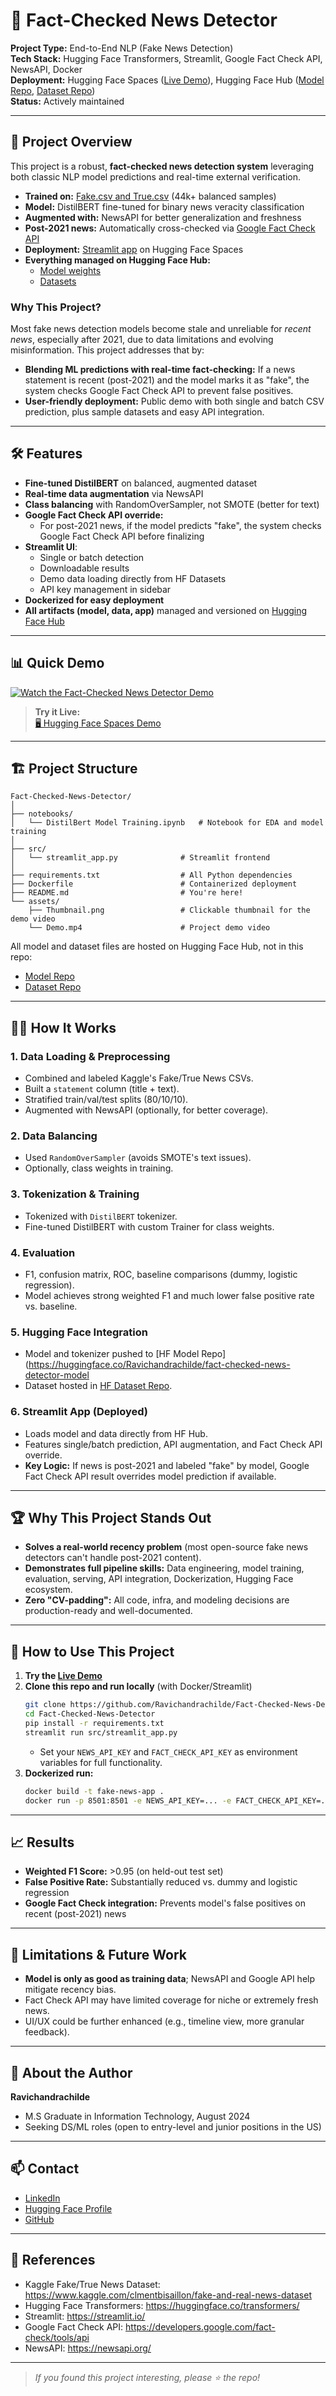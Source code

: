 # 📰 Fact-Checked News Detector

**Project Type:** End-to-End NLP (Fake News Detection)  
**Tech Stack:** Hugging Face Transformers, Streamlit, Google Fact Check API, NewsAPI, Docker  
**Deployment:** Hugging Face Spaces ([Live Demo](https://huggingface.co/spaces/Ravichandrachilde/fact-checked-news-detector)), Hugging Face Hub ([Model Repo](https://huggingface.co/Ravichandrachilde/fact-checked-news-detector-model), [Dataset Repo](https://huggingface.co/datasets/Ravichandrachilde/fake-news-classification-dataset))  
**Status:** Actively maintained  

---

## 🚀 Project Overview

This project is a robust, **fact-checked news detection system** leveraging both classic NLP model predictions and real-time external verification.

- **Trained on:** [Fake.csv and True.csv](https://www.kaggle.com/clmentbisaillon/fake-and-real-news-dataset) (44k+ balanced samples)
- **Model:** DistilBERT fine-tuned for binary news veracity classification
- **Augmented with:** NewsAPI for better generalization and freshness
- **Post-2021 news:** Automatically cross-checked via [Google Fact Check API](https://developers.google.com/fact-check/tools/api)
- **Deployment:** [Streamlit app](https://huggingface.co/spaces/Ravichandrachilde/fact-checked-news-detector) on Hugging Face Spaces
- **Everything managed on Hugging Face Hub:** 
  - [Model weights](https://huggingface.co/Ravichandrachilde/fact-checked-news-detector-model)
  - [Datasets](https://huggingface.co/datasets/Ravichandrachilde/fake-news-classification-dataset)

### Why This Project?

Most fake news detection models become stale and unreliable for *recent news*, especially after 2021, due to data limitations and evolving misinformation. This project addresses that by:

- **Blending ML predictions with real-time fact-checking:** If a news statement is recent (post-2021) and the model marks it as "fake", the system checks Google Fact Check API to prevent false positives.
- **User-friendly deployment:** Public demo with both single and batch CSV prediction, plus sample datasets and easy API integration.

---

## 🛠️ Features

- **Fine-tuned DistilBERT** on balanced, augmented dataset
- **Real-time data augmentation** via NewsAPI 
- **Class balancing** with RandomOverSampler, not SMOTE (better for text)
- **Google Fact Check API override:** 
  - For post-2021 news, if the model predicts "fake", the system checks Google Fact Check API before finalizing
- **Streamlit UI**: 
  - Single or batch detection
  - Downloadable results
  - Demo data loading directly from HF Datasets
  - API key management in sidebar
- **Dockerized for easy deployment** 
- **All artifacts (model, data, app)** managed and versioned on [Hugging Face Hub](https://huggingface.co/Ravichandrachilde)

---

## 📊 Quick Demo

[![Watch the Fact-Checked News Detector Demo](assets/Thumbnail.png)](assets/Demo.mp4)

> **Try it Live:**  
> [🖥️ Hugging Face Spaces Demo](https://huggingface.co/spaces/Ravichandrachilde/fact-checked-news-detector)

---

## 🏗️ Project Structure

```
Fact-Checked-News-Detector/
│
├── notebooks/
│   └── DistilBert Model Training.ipynb   # Notebook for EDA and model training
│
├── src/
│   └── streamlit_app.py              # Streamlit frontend
│
├── requirements.txt                  # All Python dependencies
├── Dockerfile                        # Containerized deployment
├── README.md                         # You're here!
└── assets/
    ├── Thumbnail.png                 # Clickable thumbnail for the demo video
    └── Demo.mp4                      # Project demo video          
```

All model and dataset files are hosted on Hugging Face Hub, not in this repo:
- [Model Repo](https://huggingface.co/Ravichandrachilde/fact-checked-news-detector-model)
- [Dataset Repo](https://huggingface.co/datasets/Ravichandrachilde/fake-news-classification-dataset)

---

## 🧑‍💻 How It Works

### 1. **Data Loading & Preprocessing**
- Combined and labeled Kaggle's Fake/True News CSVs.
- Built a `statement` column (title + text).
- Stratified train/val/test splits (80/10/10).
- Augmented with NewsAPI (optionally, for better coverage).

### 2. **Data Balancing**
- Used `RandomOverSampler` (avoids SMOTE's text issues).
- Optionally, class weights in training.

### 3. **Tokenization & Training**
- Tokenized with `DistilBERT` tokenizer.
- Fine-tuned DistilBERT with custom Trainer for class weights.

### 4. **Evaluation**
- F1, confusion matrix, ROC, baseline comparisons (dummy, logistic regression).
- Model achieves strong weighted F1 and much lower false positive rate vs. baseline.

### 5. **Hugging Face Integration**
- Model and tokenizer pushed to [HF Model Repo](https://huggingface.co/Ravichandrachilde/fact-checked-news-detector-model
- Dataset hosted in [HF Dataset Repo](https://huggingface.co/datasets/Ravichandrachilde/fake-news-classification-dataset).

### 6. **Streamlit App (Deployed)**
- Loads model and data directly from HF Hub.
- Features single/batch prediction, API augmentation, and Fact Check API override.
- **Key Logic:** If news is post-2021 and labeled "fake" by model, Google Fact Check API result overrides model prediction if available.

---

## 🏆 Why This Project Stands Out

- **Solves a real-world recency problem** (most open-source fake news detectors can't handle post-2021 content).
- **Demonstrates full pipeline skills:** Data engineering, model training, evaluation, serving, API integration, Dockerization, Hugging Face ecosystem.
- **Zero "CV-padding":** All code, infra, and modeling decisions are production-ready and well-documented.


---

## 📝 How to Use This Project

1. **Try the [Live Demo](https://huggingface.co/spaces/Ravichandrachilde/fact-checked-news-detector)**
2. **Clone this repo and run locally** (with Docker/Streamlit)
   ```bash
   git clone https://github.com/Ravichandrachilde/Fact-Checked-News-Detector.git
   cd Fact-Checked-News-Detector
   pip install -r requirements.txt
   streamlit run src/streamlit_app.py
   ```
   - Set your `NEWS_API_KEY` and `FACT_CHECK_API_KEY` as environment variables for full functionality.
3. **Dockerized run:**
   ```bash
   docker build -t fake-news-app .
   docker run -p 8501:8501 -e NEWS_API_KEY=... -e FACT_CHECK_API_KEY=... fake-news-app
   ```

---

## 📈 Results

- **Weighted F1 Score:** >0.95 (on held-out test set)
- **False Positive Rate:** Substantially reduced vs. dummy and logistic regression
- **Google Fact Check integration:** Prevents model's false positives on recent (post-2021) news

---

## 🚧 Limitations & Future Work

- **Model is only as good as training data**; NewsAPI and Google API help mitigate recency bias.
- Fact Check API may have limited coverage for niche or extremely fresh news.
- UI/UX could be further enhanced (e.g., timeline view, more granular feedback).

---

## 🙋 About the Author

**Ravichandrachilde**  
- M.S Graduate in Information Technology, August 2024  
- Seeking DS/ML roles (open to entry-level and junior positions in the US)


---

## 📫 Contact

- [LinkedIn](https://www.linkedin.com/in/your-linkedin) 
- [Hugging Face Profile](https://huggingface.co/Ravichandrachilde)
- [GitHub](https://github.com/Ravichandrachilde)

---

## 📝 References

- Kaggle Fake/True News Dataset: https://www.kaggle.com/clmentbisaillon/fake-and-real-news-dataset
- Hugging Face Transformers: https://huggingface.co/transformers/
- Streamlit: https://streamlit.io/
- Google Fact Check API: https://developers.google.com/fact-check/tools/api
- NewsAPI: https://newsapi.org/

---


> _If you found this project interesting, please ⭐️ the repo!_